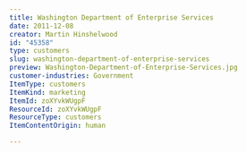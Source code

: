 ```yaml
---
title: Washington Department of Enterprise Services
date: 2011-12-08
creator: Martin Hinshelwood
id: "45358"
type: customers
slug: washington-department-of-enterprise-services
preview: Washington-Department-of-Enterprise-Services.jpg
customer-industries: Government
ItemType: customers
ItemKind: marketing
ItemId: zoXYvkWUgpF
ResourceId: zoXYvkWUgpF
ResourceType: customers
ItemContentOrigin: human

---
```


